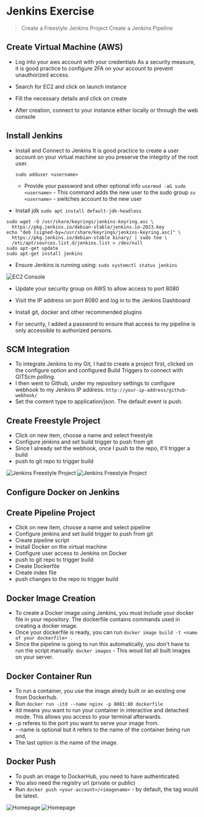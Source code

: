 # Jenkins Exercise

> Create a Freestyle Jenkins Project
> Create a Jenkins Pipeline

## Create Virtual Machine (AWS)

- Log into your aws account with your credentials
  As a security measure, it is good practice to configure 2FA on your account to prevent unauthorized access.

- Search for EC2 and click on launch instance
- Fill the necessary details and click on create
- After creation, connect to your instance either locally or through the web console

## Install Jenkins

- Install and Connect to Jenkins
  It is good practice to create a user account on your virtual machine so you preserve the integrity of the root user.

  ```sudo adduser <username>```
  - Provide your password and other optional info
  ```usermod -aG sudo <username>``` - This command adds the new user to the sudo group
  ```su <username>``` - switches account to the new user

- Install jdk
```sudo apt install default-jdk-headless```

``` shell
sudo wget -O /usr/share/keyrings/jenkins-keyring.asc \
  https://pkg.jenkins.io/debian-stable/jenkins.io-2023.key
echo "deb [signed-by=/usr/share/keyrings/jenkins-keyring.asc]" \
  https://pkg.jenkins.io/debian-stable binary/ | sudo tee \
  /etc/apt/sources.list.d/jenkins.list > /dev/null
sudo apt-get update
sudo apt-get install jenkins
```

- Ensure Jenkins is running using:
```sudo systemctl status jenkins```

![EC2 Console](images/ec2-instance.png)

- Update your security group on AWS to allow access to port 8080
- Visit the IP address on port 8080 and log in to the Jenkins Dashboard
- Install git, docker and other recommended plugins

- For security, I added a password to ensure that access to my pipeline is only accessible to authorized persons.

## SCM Integration

- To integrate Jenkins to my Git, I had to create a project first, clicked on the configure option and configured Build Triggers to connect with GITScm polling.
- I then went to Github, under my repository settings to configure webhook to my Jenkins IP address.
```http://your-ip-address/github-webhook/```
- Set the content type to application/json. The default event is push.

## Create Freestyle Project

- Click on new item, choose a name and select freestyle
- Configure jenkins and set build trigger to push from git
- Since I already set the webhook, once I push to the repo, it'll trigger a build
- push to git repo to trigger build

![Jenkins Freestyle Project](images/jenkins-freestyle.png)
![Jenkins Freestyle Project](images/freestyle.png)

## Configure Docker on Jenkins

## Create Pipeline Project

- Click on new item, choose a name and select pipeline
- Configure jenkins and set build trigger to push from git
- Create pipeline script
- Install Docker on the virtual machine
- Configure user access to Jenkins on Docker
- push to git repo to trigger build
- Create Dockerfile
- Create index file
- push changes to the repo to trigger build

## Docker Image Creation

- To create a Docker image using Jenkins, you must include your docker file in your repository. The dockerfile contains commands used in creating a docker image.
- Once your dockerfile is ready, you can run ```docker image build -t <name of your dockerfile> .```
- Since the pipeline is going to run this automatically, you don't have to run the script manually.
```docker images``` - This woud list all built images on your server.

## Docker Container Run

- To run a container, you use the image alredy built or an existing one from Dockerhub.
- Run ```docker run -itd --name nginx -p 8081:80 dockerfile```
- itd means you want to run your container in interactive and detached mode. This allows you access to your terminal afterwards.
- -p referes to the port you want to serve your image from.
- --name is optional but it refers to the name of the container being run and,
- The last option is the name of the image.

## Docker Push

- To push an image to DockerHub, you need to have authenticated.
- You also need the registry url (private or public)
- Run ```docker push <your-account>/<imagename>``` - by default, the tag would be latest.

![Homepage](images/builds.png)
![Homepage](images/home.png)
